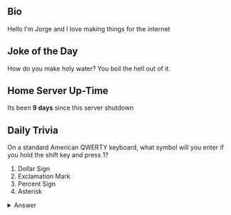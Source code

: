 ## Bio

Hello I'm Jorge and I love making things for the internet

## Joke of the Day

How do you make holy water? You boil the hell out of it.

## Home Server Up-Time

Its been **9 days** since this server shutdown


## Daily Trivia

On a standard American QWERTY keyboard, what symbol will you enter if you hold the shift key and press 1?
 1. Dollar Sign
 2. Exclamation Mark
 3. Percent Sign
 4. Asterisk

<details>
  <summary>Answer</summary>
  Exclamation Mark
</details>
